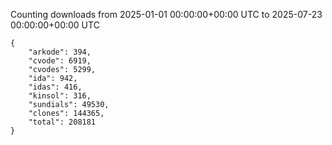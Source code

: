 
Counting downloads from 2025-01-01 00:00:00+00:00 UTC to 2025-07-23 00:00:00+00:00 UTC

```
{
    "arkode": 394,
    "cvode": 6919,
    "cvodes": 5299,
    "ida": 942,
    "idas": 416,
    "kinsol": 316,
    "sundials": 49530,
    "clones": 144365,
    "total": 208181
}
```
